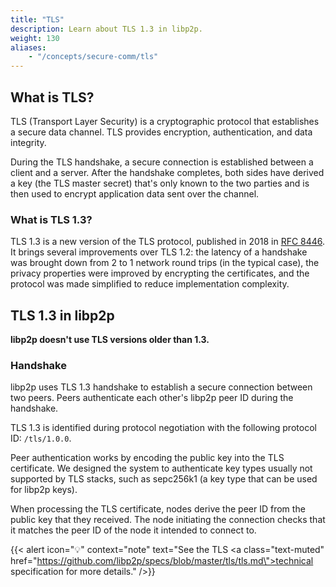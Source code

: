 ```yaml
---
title: "TLS"
description: Learn about TLS 1.3 in libp2p.
weight: 130
aliases:
    - "/concepts/secure-comm/tls"
---
```


## What is TLS?

TLS (Transport Layer Security) is a cryptographic protocol that establishes a
secure data channel. TLS provides encryption, authentication, and data integrity.

During the TLS handshake, a secure connection is established between a client
and a server. After the handshake completes, both sides have derived a key
(the TLS master secret) that's only known to the two parties and is then used to
encrypt application data sent over the channel.

### What is TLS 1.3?

TLS 1.3 is a new version of the TLS protocol, published in 2018 in
[RFC 8446](https://www.rfc-editor.org/rfc/rfc8446). It brings several
improvements over TLS 1.2: the latency of a handshake was brought
down from 2 to 1 network round trips (in the typical case), the privacy
properties were improved by encrypting the certificates, and the protocol
was made simplified to reduce implementation complexity.

## TLS 1.3 in libp2p

**libp2p doesn't use TLS versions older than 1.3.**

### Handshake

libp2p uses TLS 1.3 handshake to establish a secure connection between two peers.
Peers authenticate each other's libp2p peer ID during the handshake.

TLS 1.3 is identified during protocol negotiation with the following protocol
ID: `/tls/1.0.0`.

Peer authentication works by encoding the public key into the TLS certificate.
We designed the system to authenticate key types usually not
supported by TLS stacks, such as sepc256k1 (a key type that can be used for
libp2p keys).

When processing the TLS certificate, nodes derive the peer ID from the public key that
they received. The node initiating the connection checks that it matches the peer ID of the node
it intended to connect to.

{{< alert icon="💡" context="note" text="See the TLS <a class=\"text-muted\" href=\"https://github.com/libp2p/specs/blob/master/tls/tls.md\">technical specification</a> for more details." />}}
